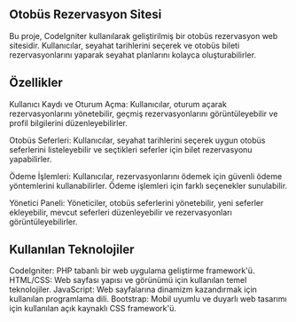 ## Otobüs Rezervasyon Sitesi
Bu proje, CodeIgniter kullanılarak geliştirilmiş bir otobüs rezervasyon web sitesidir. Kullanıcılar, seyahat tarihlerini seçerek ve otobüs bileti rezervasyonlarını yaparak seyahat planlarını kolayca oluşturabilirler.

## Özellikler
Kullanıcı Kaydı ve Oturum Açma: Kullanıcılar, oturum açarak rezervasyonlarını yönetebilir, geçmiş rezervasyonlarını görüntüleyebilir ve profil bilgilerini düzenleyebilirler.

Otobüs Seferleri: Kullanıcılar, seyahat tarihlerini seçerek uygun otobüs seferlerini listeleyebilir ve seçtikleri seferler için bilet rezervasyonu yapabilirler.

Ödeme İşlemleri: Kullanıcılar, rezervasyonlarını ödemek için güvenli ödeme yöntemlerini kullanabilirler. Ödeme işlemleri için farklı seçenekler sunulabilir.

Yönetici Paneli: Yöneticiler, otobüs seferlerini yönetebilir, yeni seferler ekleyebilir, mevcut seferleri düzenleyebilir ve rezervasyonları görüntüleyebilirler.

## Kullanılan Teknolojiler
CodeIgniter: PHP tabanlı bir web uygulama geliştirme framework'ü.
HTML/CSS: Web sayfası yapısı ve görünümü için kullanılan temel teknolojiler.
JavaScript: Web sayfalarına dinamizm kazandırmak için kullanılan programlama dili.
Bootstrap: Mobil uyumlu ve duyarlı web tasarımı için kullanılan açık kaynaklı CSS framework'ü.
